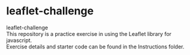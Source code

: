 # leaflet-challenge  
leaflet-challenge  
This repository is a practice exercise in using the Leaflet library for javascript.  
Exercise details and starter code can be found in the Instructions folder.

